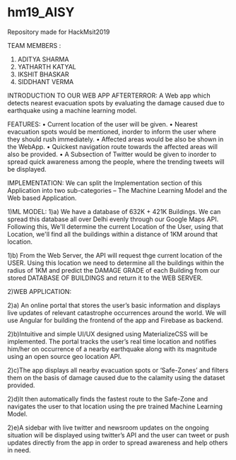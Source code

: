 # hm19_AISY
Repository made for HackMsit2019


TEAM MEMBERS :
1. ADITYA SHARMA
2. YATHARTH KATYAL
3. IKSHIT BHASKAR
4. SIDDHANT VERMA

INTRODUCTION TO OUR WEB APP AFTERTERROR:
A Web app which detects nearest evacuation spots by evaluating the
damage caused due to earthquake using a machine learning model.

FEATURES:
• Current location of the user will be given.
• Nearest evacuation spots would be mentioned, inorder to inform the
user where they should rush immediately.
• Affected areas would be also be shown in the WebApp.
• Quickest navigation route towards the affected areas will also be
provided.
• A Subsection of Twitter would be given to inorder to spread quick
awareness among the people, where the trending tweets will be
displayed.

IMPLEMENTATION:
We can split the Implementation section of this Application into two sub-categories – The Machine Learning Model and the Web based Application.

1)ML MODEL:
 1)a) We have a database of 632K + 421K Buildings. We can spread this database all over Delhi evenly through our Google Maps API. Following this, We'll determine the current Location of the User, using that Location, we'll find all the buildings within a distance of 1KM around that location.

 1)b) From the Web Server, the API will request thge current location of the USER. Using this location we need to determine all the buildings within the radius of 1KM and predict the DAMAGE GRADE of each Building from our stored DATABASE OF BUILDINGS and return it to the WEB SERVER.

2)WEB APPLICATION: 

2)a)	An online portal that stores the user’s basic information and displays live updates of relevant catastrophe occurrences around the world. We will use Angular for building the frontend of the app and Firebase as backend.

2)b)Intuitive and simple UI/UX designed using MaterializeCSS will be implemented. The portal tracks the user’s real time location and notifies him/her on occurrence of a nearby earthquake along with its magnitude using an open source geo location API.

2)c)The app displays all nearby evacuation spots or ‘Safe-Zones’ and filters them on the basis of damage caused due to the calamity using the dataset provided.

2)d)It then automatically finds the fastest route to the Safe-Zone and navigates the user to that location using the pre trained Machine Learning Model.

2)e)A sidebar with live twitter and newsroom updates on the ongoing situation will be displayed using twitter’s API and the user can tweet or push updates directly from the app in order to spread awareness and help others in need.


